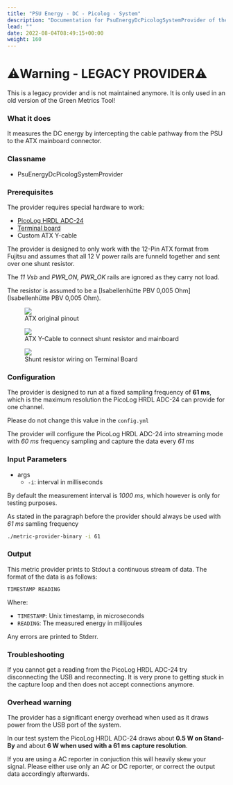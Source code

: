 ```yaml
---
title: "PSU Energy - DC - Picolog - System"
description: "Documentation for PsuEnergyDcPicologSystemProvider of the Green Metrics Tool"
lead: ""
date: 2022-08-04T08:49:15+00:00
weight: 160
---
```


# ⚠️Warning - LEGACY PROVIDER⚠️

This is a legacy provider and is not maintained anymore. It is only used in an old version of the Green Metrics Tool!


### What it does

It measures the DC energy by intercepting the cable pathway from the PSU
to the ATX mainboard connector.

### Classname

- PsuEnergyDcPicologSystemProvider

### Prerequisites

The provider requires special hardware to work:
- [PicoLog HRDL ADC-24](https://www.picotech.com/data-logger/adc-20-adc-24/precision-data-acquisition)
- [Terminal board](https://www.picotech.com/accessories/terminal-boards/adc-20-24-terminal-board)
- Custom ATX Y-cable

The provider is designed to only work with the 12-Pin ATX format from Fujitsu
and assumes that all 12 V power rails are funneld together and sent over one
shunt resistor.

The *11 Vsb* and *PWR_ON, PWR_OK* rails are ignored as they carry not load.

The resistor is assumed to be a [Isabellenhütte PBV 0,005 Ohm](Isabellenhütte PBV 0,005 Ohm).

<figure>
  <img src="/img/fujitsu_esprimo_p956_ATX_pinout.webp">
  <figcaption>ATX original pinout</figcaption>
</figure>

<figure>
  <img src="/img/atx_y_cable.webp">
  <figcaption>ATX Y-Cable to connect shunt resistor and mainboard</figcaption>
</figure>

<figure>
  <img src="/img/shunt_resistor_wiring.webp">
  <figcaption>Shunt resistor wiring on Terminal Board</figcaption>
</figure>

### Configuration

The provider is designed to run at a fixed sampling frequency of **61 ms**, which
is the maximum resolution the PicoLog HRDL ADC-24 can provide for one channel.

Please do not change this value in the `config.yml`

The provider will configure the PicoLog HRDL ADC-24 into streaming mode with
*60 ms* frequency sampling and capture the data every *61 ms*

### Input Parameters

- args
    - `-i`: interval in milliseconds

By default the measurement interval is *1000 ms*, which however is only for testing
purposes.

As stated in the paragraph before the provider should always be used with *61 ms* samling frequency

```bash
./metric-provider-binary -i 61
```

### Output

This metric provider prints to Stdout a continuous stream of data. The format of the data is as follows:

`TIMESTAMP READING`

Where:
- `TIMESTAMP`: Unix timestamp, in microseconds
- `READING`: The measured energy in millijoules

Any errors are printed to Stderr.

### Troubleshooting

If you cannot get a reading from the PicoLog HRDL ADC-24 try disconnecting the USB
and reconnecting. It is very prone to getting stuck in the capture loop and then
does not accept connections anymore.

### Overhead warning

The provider has a significant energy overhead when used as it draws power
from the USB port of the system.

In our test system the PicoLog HRDL ADC-24 draws about **0.5 W on Stand-By** and
about **6 W when used with a 61 ms capture resolution**.

If you are using a AC reporter in conjuction this will heavily skew your signal.
Please either use only an AC or DC reporter, or correct the output data
accordingly afterwards.
